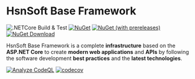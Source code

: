 # HsnSoft Base Framework

![.NETCore Build & Test](https://img.shields.io/github/actions/workflow/status/hsn-soft/base-framework/net-core-build-and-test.yml?branch=dev&style=flat-square)
[![NuGet](https://img.shields.io/nuget/v/HsnSoft.Base.Core.svg?style=flat-square)](https://www.nuget.org/packages/HsnSoft.Base.Core)
[![NuGet (with prereleases)](https://img.shields.io/nuget/vpre/HsnSoft.Base.Core.svg?style=flat-square)](https://www.nuget.org/packages/HsnSoft.Base.Core)
[![NuGet Download](https://img.shields.io/nuget/dt/HsnSoft.Base.Core.svg?style=flat-square)](https://www.nuget.org/packages/HsnSoft.Base.Core)

HsnSoft Base Framework is a complete **infrastructure** based on the **ASP.NET Core** to create **modern web applications** and **APIs** by following the software development **best practices** and the **latest technologies**.

[![Analyze CodeQL](https://github.com/hsn-soft/base-framework/actions/workflows/analyze-codeql.yml/badge.svg?branch=dev)](https://github.com/hsn-soft/base-framework/actions/workflows/analyze-codeql.yml)
[![codecov](https://codecov.io/gh/hsn-soft/base-framework/branch/dev/graph/badge.svg?token=jUKLCxa6HF)](https://codecov.io/gh/hsn-soft/base-framework)
